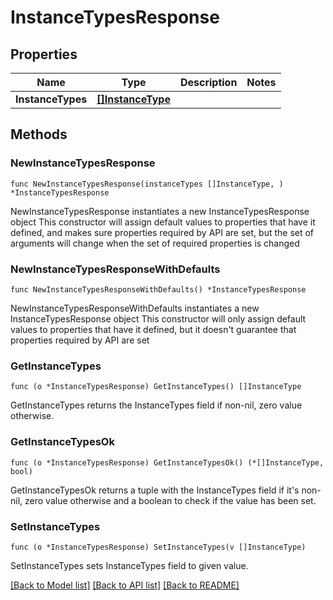 # InstanceTypesResponse

## Properties

Name | Type | Description | Notes
------------ | ------------- | ------------- | -------------
**InstanceTypes** | [**[]InstanceType**](InstanceType.md) |  | 

## Methods

### NewInstanceTypesResponse

`func NewInstanceTypesResponse(instanceTypes []InstanceType, ) *InstanceTypesResponse`

NewInstanceTypesResponse instantiates a new InstanceTypesResponse object
This constructor will assign default values to properties that have it defined,
and makes sure properties required by API are set, but the set of arguments
will change when the set of required properties is changed

### NewInstanceTypesResponseWithDefaults

`func NewInstanceTypesResponseWithDefaults() *InstanceTypesResponse`

NewInstanceTypesResponseWithDefaults instantiates a new InstanceTypesResponse object
This constructor will only assign default values to properties that have it defined,
but it doesn't guarantee that properties required by API are set

### GetInstanceTypes

`func (o *InstanceTypesResponse) GetInstanceTypes() []InstanceType`

GetInstanceTypes returns the InstanceTypes field if non-nil, zero value otherwise.

### GetInstanceTypesOk

`func (o *InstanceTypesResponse) GetInstanceTypesOk() (*[]InstanceType, bool)`

GetInstanceTypesOk returns a tuple with the InstanceTypes field if it's non-nil, zero value otherwise
and a boolean to check if the value has been set.

### SetInstanceTypes

`func (o *InstanceTypesResponse) SetInstanceTypes(v []InstanceType)`

SetInstanceTypes sets InstanceTypes field to given value.



[[Back to Model list]](../README.md#documentation-for-models) [[Back to API list]](../README.md#documentation-for-api-endpoints) [[Back to README]](../README.md)


